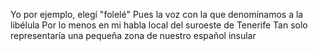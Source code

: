 Yo por ejemplo, elegí "folelé"
Pues la voz con la que denominamos a la libélula
Por lo menos en mi habla local del suroeste de Tenerife
Tan solo representaría una pequeña zona de nuestro español insular
